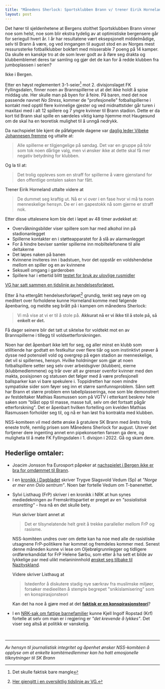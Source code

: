 ```yaml
---
title: "Månedens Sherlock: Sportsklubben Brann v/ trener Eirik Horneland"
layout: post
---
```


Det hører til sjeldenhetene at Bergens stolthet Sportsklubben Brann vinner noe som helst, noe som
blir ekstra tydelig av at optimistiske bergensere går for seriegull hvert år. I år har resultatene
vært eksepsjonelt middelmådige, selv til Brann å være, og ved inngangen til august stod en av Norges
mest ressurssterke fotballklubber bokført med misserable 7 poeng på 14 kamper. Da skulle en kanskje
tro at de som lever godt av å iføre seg drakta og klubbemblemet deres tar samling og gjør det de kan
for å redde klubben fra jumboplassen i serien?

Ikke i Bergen.

Etter en høyst reglementert 3-1-seier[^1] mot 2. divisjonslaget FK Fyllingsdalen, finner noen av
Brannspillerne ut at det ikke holdt å spise middag ute. Her skulle man på byen for å feire. På
baren, med det noe passende navnet _No Stress_, kommer de "profesjonelle" fotballspillerne i kontakt
med opptil flere kvinnelige gjester og ved midnattstider går turen i maxitaxi med i alt 12 spillere
og 7 yngre kvinner til Brann stadion. Dette er da kort tid Brann skal spille en særdeles viktig kamp
hjemme mot Haugesund om de skal ha en teoretisk mulighet til å unngå nedrykk.

Da nachspielet ble kjent de påfølgende dagene var [daglig leder Vibeke Johannesen
fremme](https://www.tv2.no/a/14159747/) og uttalte at:

> Alle spillerne er tilgjengelige på søndag. Det var en gruppe på tolv som tok noen dårlige valg,
> men vi ønsker ikke at dette skal få mer negativ betydning for klubben.

Og la til at:

> Det trolig oppleves som en straff for spillerne å være gjenstand for den offentlige omtalen saken
> har fått.

Trener Eirik Horneland uttalte videre at

> De dummet seg kraftig ut. Nå er vi over i en fase hvor vi må ta noen menneskelige hensyn. De er i
> en gapestokk nå som gjerne er straff nok.

Etter disse uttalesene kom ble det i løpet av 48 timer avdekket at:

 * Overvåkningsbilder viser spillere som har med alkohol inn på stadionanlegget
 * Spillerne kontakter en i støtteapparatet for å slå av alarmanlegget
 * For å hindre beviser samler spillerne inn mobiltelefonene til alle deltakerne
 * Det løpes naken på banen
 * Kvinnene inviteres inn i badstuen, hvor det oppstår en voldshendelse mellom en spiller og en av
   kvinnene
 * Seksuell omgang i garderoben
 * Spillere har i ettertid blitt [testet for bruk av ulovlige
   rusmidler](https://www.nettavisen.no/sport/brann-ledelsen-vil-narkoteste-spillere/s/12-95-3424167261)

[VG har satt sammen en tidslinje av
hendelsesforløpet.](https://www.vg.no/sport/fotball/i/a7G0AE/skandale-nachspielet)

Etter å ha ettergått hendelsesforløpet[^2] grundig, tenkt seg nøye om og meditert over forholdene
kunne Horneland komme med følgende åpenbaring, og meldte seg brått på i kampen om månedens Sherlock:

> Vi må vise at vi er til å stole på. __Akkurat nå er vi ikke til å stole på, så enkelt er det.__

Få dager seinere blir det tatt ut siktelse for voldtekt mot en av Brannspillerne i tillegg til
voldsetterforskningen.

Noen har det åpenbart ikke lett for seg, og aller minst en klubb som stilltiende har godtatt en
festkultur over flere tiår og som instinktivt prøver å dysse ned potensiell vold og overgrep på egen
stadion av menneskelige, det vil si spillernes, hensyn. Hvilke holdninger som gjør at noen
fotballspillere setter seg selv over arbeidsgiver (klubben), eierne (klubbmedlemmene) og trår over
alt av grenser ovenfor kvinner med den makta, posisjonen og statusen det følger med å være
profesjonell ballsparker kan vi bare spekulere i. Toppidretten har noen mindre sympatiske sider som
føyer seg inn et større samfunnsproblem. Sånn sett har Brann et større problem enn
tabellplasseringa, noe som ble demonstrert av festdeltaker Mathias Rasmussen som på VGTV i etterkant
beskrev hele saken som "blåst opp til masse, masse tull, selv om det fortsatt pågår etterforskning".
Det er åpenbart hvilken fortelling om kvelden Mathias Rasmussen forholder seg til, og nå er han løst
fra kontrakta med klubben.

NSS-komiteen vil med dette ønske å gratulere SK Brann med årets trolig eneste trofé, nemlig prisen
som Månedens Sherlock for august. Utover det fortjener dere ingenting annet enn pipekonserten fansen
ga dere, og muligheta til å møte FK Fyllingsdalen i 1. divisjon i 2022. Gå og skam dere.



## Hederlige omtaler:

 * Joacim Jonsson fra Eurosport påpeker at [nachspielet i Bergen ikke er bra for omdømmet til
   Brann](https://www.nettavisen.no/sport/nachspiel-skandalen-sjokkerer-en-hel-verden-store-oppslag-i-flere-aviser/s/5-95-277159).

 * I en [kronikk i
   Dagbladet](https://www.dagbladet.no/meninger/norge-er-mer-enn-oslo-sentrum/74072793) skriver
   Trygve Slagsvold Vedum (Sp) at _"Norge er mer enn Oslo sentrum"_. Noen bør fortelle Vedum om
   T-banenettet.


* Sylvi Listhaug (FrP) skriver i en kronikk i NRK at hun synes mediedekningen av Fremskrittspartiet
  er preget av en _"sosialistisk ensretting"_ - hva nå en det skulle bety.

  Hun skriver blant annet at

  > Det er tilsynelatende helt greit å trekke paralleller mellom FrP og rasisme.

  NSS-komitéen undres over om dette kan ha noe med alle de rasistiske utsagnene FrP-politikere har
  kommet og fremdeles kommer med. Senest denne måneden kunne vi lese om Oljebrølgrunnlegger og
  tidligere ordførerkandidat for FrP Helene Sørbu, som etter å ha sett et bilde av lykkelige par med
  ulikt melanininnhold [ønsket seg tilbake til
  Nazityskland](https://www.nettavisen.no/nyheter/fikk-180-000-medlemmer-pa-tre-dager-na-forklarer-hun-rasistisk-facebook-kommentar/s/12-95-3424173820).

  Videre skriver Listhaug at

  > Istedenfor å diskutere stadig nye særkrav fra muslimske miljøer, forsøker medieeliten å stemple
  > begrepet "snikislamisering" som en konspirasjonsteori

  Kan det ha noe å gjøre med at det [__faktisk er en
  konspirasjonsteori__](https://en.wikipedia.org/wiki/Great_Replacement)?

 * I en [NRK-sak om fattige
   barnefamilier](https://www.nrk.no/spesial/nar-hver-krone-teller-1.15551896) kunne Kjell Ingolf
   Ropstad (Krf) fortelle at selv om man er i regjering er _"det krevende å lykkes"_. Det viser seg
   altså at politikk er vanskelig.


<br />

---

_Av hensyn til journalistisk integritet og åpenhet ønsker NSS-komitéen å opplyse om at enkelte komitémedlemmer kan ha hatt emosjonelle tilknytninger til SK Brann_


[^1]: Det skulle faktisk bare mangle
[^2]: [Her gjengitt i en oversiktlig tidslinje av VG.](https://www.vg.no/sport/fotball/i/a7G0AE/skandale-nachspielet)
